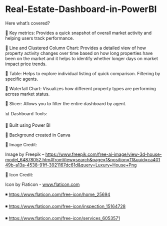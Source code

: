 # Real-Estate-Dashboard-in-PowerBI





Here what’s covered?

📌 Key metrics: Provides a quick snapshot of overall market activity and helping users track performance.

📌 Line and Clustered Column Chart: Provides a detailed view of how property activity changes over time based on how long properties have been on the market and it helps to identify whether longer days on market impact price trends.

📌 Table: Helps to explore individual listing of quick comparison. Filtering by specific agents.

📌 Waterfall Chart: Visualizes how different property types are performing across market status.

📌 Slicer: Allows you to filter the entire dashboard by agent.

📊 Dashboard Tools:

📌 Built using Power BI

📌 Background created in Canva

🎨 Image Credit:

Image by Freepik – https://www.freepik.com/free-ai-image/view-3d-house-model_64878052.htm#fromView=search&page=1&position=11&uuid=ca40149b-a13a-4538-91ff-3921167dc61d&query=Luxury+House+Png

🎨 Icon Credit:

Icon by Flaticon - www.flaticon.com

◾ https://www.flaticon.com/free-icon/home_25694

◾ https://www.flaticon.com/free-icon/inspection_15164728

◾ https://www.flaticon.com/free-icon/services_6053571
